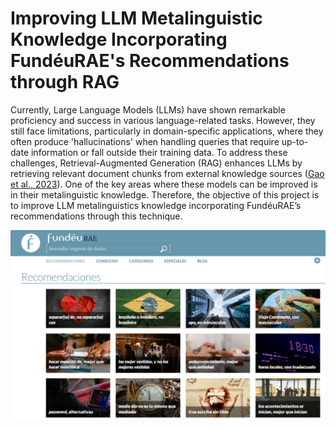 # Improving LLM Metalinguistic Knowledge Incorporating FundéuRAE's Recommendations through RAG
Currently, Large Language Models (LLMs) have shown remarkable proficiency and success in various language-related tasks. However, they still face limitations, particularly in domain-specific applications, where they often produce 'hallucinations' when handling queries that require up-to-date information or fall outside their training data. To address these challenges, Retrieval-Augmented Generation (RAG) enhances LLMs by retrieving relevant document chunks from external knowledge sources ([Gao et al., 2023](https://arxiv.org/pdf/2312.10997)). One of the key areas where these models can be improved is in their metalinguistic knowledge. Therefore, the objective of this project is to improve LLM metalinguistics knowledge incorporating FundéuRAE’s recommendations through this technique.


![](https://github.com/amaiamurillo/FundeuRAE/blob/main/webpage.png)


